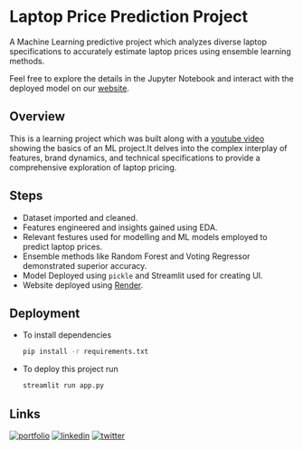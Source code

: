 
# Laptop Price Prediction Project

A Machine Learning predictive project which analyzes diverse laptop specifications to accurately estimate laptop prices using ensemble learning methods.

Feel free to explore the details in the Jupyter Notebook and interact with the deployed model on our [website](https://laptop-price-predictor-pinkelephant4.onrender.com/#laptop-price-predictor).

## Overview

This is a learning project which was built along with a [youtube video](https://www.youtube.com/watch?v=BgpM2IiCH6k) showing the basics of an ML project.It delves into the complex interplay of features, brand dynamics, and technical specifications to provide a comprehensive exploration of laptop pricing.






## Steps

- Dataset imported and cleaned.
- Features engineered and insights gained using EDA.
- Relevant festures used for modelling and ML models employed to predict laptop prices.
- Ensemble methods like Random Forest and Voting Regressor demonstrated superior accuracy.
- Model Deployed using `pickle` and Streamlit used for creating UI.
- Website deployed using [Render](https://render.com/).


## Deployment

* To install dependencies

    ```bash
    pip install -r requirements.txt
    ```

* To deploy this project run

    ```bash
    streamlit run app.py
    ```


## Links
[![portfolio](https://img.shields.io/badge/my_portfolio-000?style=for-the-badge&logo=ko-fi&logoColor=white)](https://ananyamaheshwari.co/)
[![linkedin](https://img.shields.io/badge/linkedin-0A66C2?style=for-the-badge&logo=linkedin&logoColor=white)](https://www.linkedin.com/in/ananya-maheshwari-445158225/)
[![twitter](https://img.shields.io/badge/twitter-1DA1F2?style=for-the-badge&logo=twitter&logoColor=white)](https://twitter.com/MaheshwriAnanya)

